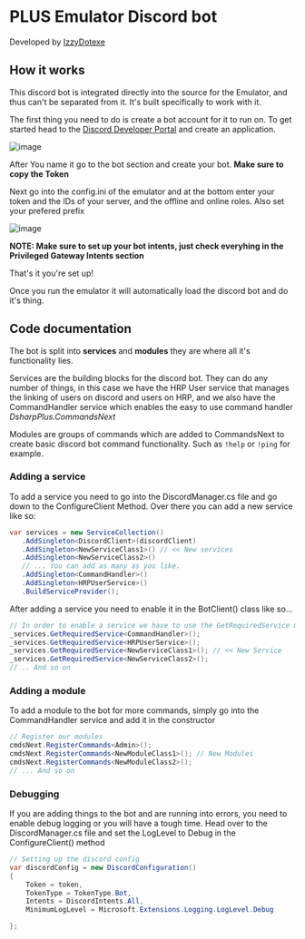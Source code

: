 # PLUS Emulator Discord bot
Developed by [IzzyDotexe](https://github.com/IzzyDotExe)

## How it works
This discord bot is integrated directly into the source for the Emulator, and thus can't be separated from it. It's built specifically to work with it. 

The first thing you need to do is create a bot account for it to run on. To get started head to the [Discord Developer Portal](https://discord.com/developers/applications) and create an application.

![image](https://i.imgur.com/a8rFrbj.png)

After You name it go to the bot section and create your bot. **Make sure to copy the Token**

Next go into the config.ini of the emulator and at the bottom enter your token and the IDs of your server, and the offline and online roles. Also set your prefered prefix

![image](https://i.imgur.com/0raspJJ.png)

**NOTE: Make sure to set up your bot intents, just check everyhing in the Privileged Gateway Intents section**

That's it you're set up! 

Once you run the emulator it will automatically load the discord bot and do it's thing.


## Code documentation

The bot is split into **services** and **modules** they are where all it's functionality lies. 

Services are the building blocks for the discord bot. They can do any number of things, in this case we have the HRP User service that manages the linking of users on discord and users on HRP, and we also have the CommandHandler service which enables the easy to use command handler *DsharpPlus.CommandsNext* 

Modules are groups of commands which are added to CommandsNext to create basic discord bot command functionality. Such as `!help` or `!ping` for example. 

### Adding a service
 
 To add a service you need to go into the DiscordManager.cs file and go down to the ConfigureClient Method. Over there you can add a new service like so:
 
 ```c#
 var services = new ServiceCollection()
    .AddSingleton<DiscordClient>(discordClient)
    .AddSingleton<NewServiceClass1>() // << New services
    .AddSingleton<NewServiceClass2>()
    // ... You can add as many as you like. 
    .AddSingleton<CommandHandler>()
    .AddSingleton<HRPUserService>()
    .BuildServiceProvider();
```

After adding a service you need to enable it in the BotClient() class like so...

```c#
// In order to enable a service we have to use the GetRequiredService method
_services.GetRequiredService<CommandHandler>();
_services.GetRequiredService<HRPUserService>();
_services.GetRequiredService<NewServiceClass1>(); // << New Service
_services.GetRequiredService<NewServiceClass2>();
// .. And so on
```

### Adding a module

To add a module to the bot for more commands, simply go into the CommandHandler service and add it in the constructor

```c#
// Register our modules
cmdsNext.RegisterCommands<Admin>();
cmdsNext.RegisterCommands<NewModuleClass1>(); // New Modules
cmdsNext.RegisterCommands<NewModuleClass2>();
// ... And so on
```

### Debugging

If you are adding things to the bot and are running into errors, you need to enable debug logging or you will have a tough time. Head over to the DiscordManager.cs file and set the LogLevel to Debug in the ConfigureClient() method

```c#
// Setting up the discord config
var discordConfig = new DiscordConfiguration()
{
    Token = token,
    TokenType = TokenType.Bot,
    Intents = DiscordIntents.All,
    MinimumLogLevel = Microsoft.Extensions.Logging.LogLevel.Debug

};

```

